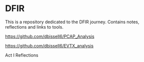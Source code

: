 # DFIR

This is a repository dedicated to the DFIR journey. Contains notes, reflections and links to tools.

https://github.com/dbissell6/PCAP_Analysis

https://github.com/dbissell6/EVTX_analysis

Act I
Reflections
